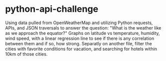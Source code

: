 # python-api-challenge
Using data pulled from OpenWeatherMap and utilizing Python requests, APIs, and JSON traversals to answer the question: "What is the weather like as we approach the equator?"
Graphs on latitude vs temperature, humidity, wind speed, with a linear regression line to see if there is any correlation between them and if so, how strong.
Separatly on another file, filter the cities with favorite conditions for vacation, and searching for hotels within 10km of those cities.

